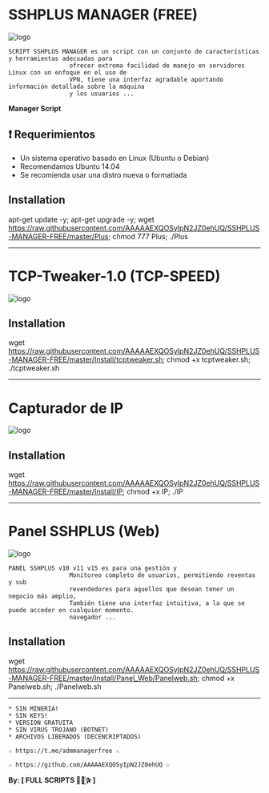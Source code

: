 ﻿# SSHPLUS MANAGER (FREE)

![logo](https://github.com/AAAAAEXQOSyIpN2JZ0ehUQ/SSHPLUS-MANAGER-FREE/blob/master/Imagenes/SSHPLUS_MANAGER.jpg)


```
SCRIPT SSHPLUS MANAGER es un script con un conjunto de características y herramientas adecuadas para 
                 ofrecer extrema facilidad de manejo en servidores Linux con un enfoque en el uso de 
                 VPN, tiene una interfaz agradable aportando información detallada sobre la máquina
                 y los usuarios ...
```

**Manager Script**

## :heavy_exclamation_mark: Requerimientos

* Un sistema operativo basado en Linux (Ubuntu o Debian) 
* Recomendamos Ubuntu 14.04
* Se recomienda usar una distro nueva o formatiada

## Installation

apt-get update -y; apt-get upgrade -y; wget https://raw.githubusercontent.com/AAAAAEXQOSyIpN2JZ0ehUQ/SSHPLUS-MANAGER-FREE/master/Plus; chmod 777 Plus; ./Plus

-------------------------------------------------------------------------------

# TCP-Tweaker-1.0 (TCP-SPEED)

![logo](https://github.com/AAAAAEXQOSyIpN2JZ0ehUQ/SSHPLUS-MANAGER-FREE/blob/master/Imagenes/TCP_Tweaker_TCP_SPEED.jpg)

## Installation

wget https://raw.githubusercontent.com/AAAAAEXQOSyIpN2JZ0ehUQ/SSHPLUS-MANAGER-FREE/master/Install/tcptweaker.sh; chmod +x tcptweaker.sh; ./tcptweaker.sh

-------------------------------------------------------------------------------
# Capturador de IP

![logo](https://github.com/AAAAAEXQOSyIpN2JZ0ehUQ/SSHPLUS-MANAGER-FREE/blob/master/Imagenes/Capturador_IP.jpg)

## Installation

wget https://raw.githubusercontent.com/AAAAAEXQOSyIpN2JZ0ehUQ/SSHPLUS-MANAGER-FREE/master/Install/IP; chmod +x IP; ./IP

-------------------------------------------------------------------------------
# Panel SSHPLUS (Web)

![logo](https://github.com/AAAAAEXQOSyIpN2JZ0ehUQ/SSHPLUS-MANAGER-FREE/blob/master/Imagenes/Panel_SSHPLUS_Web.jpg)

```
PANEL SSHPLUS v10 v11 v15 es para una gestión y
                 Monitoreo completo de usuarios, permitiendo reventas y sub
                 revendedores para aquellos que desean tener un negocio más amplio,
                 También tiene una interfaz intuitiva, a la que se puede acceder en cualquier momento.
                 navegador ...
```

## Installation

wget https://raw.githubusercontent.com/AAAAAEXQOSyIpN2JZ0ehUQ/SSHPLUS-MANAGER-FREE/master/Install/Panel_Web/Panelweb.sh; chmod +x Panelweb.sh; ./Panelweb.sh

-------------------------------------------------------------------------------

```
* SIN MINERIA! 
* SIN KEYS! 
* VERSION GRATUITA 
* SIN VIRUS TROJANO (BOTNET) 
* ARCHIVOS LIBERADOS (DECENCRIPTADOS)
```

```
☆ https://t.me/admmanagerfree ☆

☆ https://github.com/AAAAAEXQOSyIpN2JZ0ehUQ ☆
```

**By: [ FULL SCRIPTS ⃘⃤꙰✰ ]**